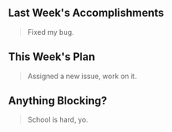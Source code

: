 ## Last Week's Accomplishments

> Fixed my bug.

## This Week's Plan

> Assigned a new issue, work on it.

## Anything Blocking?

> School is hard, yo.
